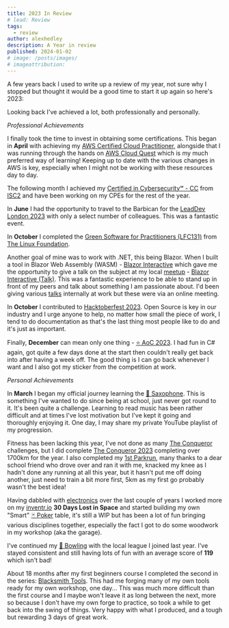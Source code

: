 ```yaml
---
title: 2023 In Review
# lead: Review
tags:
  - review
author: alexhedley
description: A Year in review
published: 2024-01-02
# image: /posts/images/
# imageattribution: 
---
```


<!-- # 2023 in review -->

A few years back I used to write up a review of my year, not sure why I stopped but thought it would be a good time to start it up again so here's 2023:

Looking back I've achieved a lot, both professionally and personally.

_Professional Achievements_

I finally took the time to invest in obtaining some certifications. This began in **April** with achieving my [AWS Certified Cloud Practitioner](aws-certified-cloud-practitioner), alongside that I was running through the hands on [AWS Cloud Quest](aws-cloud-quest) which is my much preferred way of learning! Keeping up to date with the various changes in AWS is key, especially when I might not be working with these resources day to day.

The following month I achieved my [Certified in Cybersecurity℠ - CC](cc) from [ISC2](https://www.isc2.org/) and have been working on my CPEs for the rest of the year.

In **June** I had the opportunity to travel to the Barbican for the [LeadDev London 2023](leaddev-london-2023) with only a select number of colleagues. This was a fantastic event.

In **October** I completed the [Green Software for Practitioners (LFC131)](lfc131) from [The Linux Foundation](https://www.linuxfoundation.org/).

Another goal of mine was to work with .NET, this being Blazor. When I built a tool in Blazor Web Assembly (WASM) - [Blazor Interactive](dotnet-blazor-interactive) which gave me the opportunity to give a talk on the subject at my local [meetup](tags/meetup/) - [Blazor Interactive (Talk)](talk-blazorinteractive). This was a fantastic experience to be able to stand up in front of my peers and talk about something I am passionate about. I'd been giving various [talks](tags/talk/) internally at work but these were via an online meeting.

In **October** I contributed to [Hacktoberfest 2023](hacktoberfest-2023). Open Source is key in our industry and I urge anyone to help, no matter how small the piece of work, I tend to do documentation as that's the last thing most people like to do and it's just as important.

Finally, **December** can mean only one thing - [⭐ AoC 2023](aoc-2023). I had fun in C# again, got quite a few days done at the start then couldn't really get back into after having a week off. The good thing is I can go back whenever I want and I also got my sticker from the competition at work.

_Personal Achievements_

In **March** I began my official journey learning the [🎷 Saxophone](saxophone). This is something I've wanted to do since being at school, just never got round to it. It's been quite a challenge. Learning to read music has been rather difficult and at times I've lost motivation but I've kept it going and thoroughly enjoying it. One day, I may share my private YouTube playlist of my progression.

Fitness has been lacking this year, I've not done as many [The Conqueror](tags/the-conqueror) challenges, but I did complete [The Conqueror 2023](the-conqueror-2023) completing over 1700km for the year. I also completed my [1st Parkrun](parkrun-whitleybay-nov2023), many thanks to a dear school friend who drove over and ran it with me, knacked my knee as I hadn't done any running at all this year, but it hasn't put me off doing another, just need to train a bit more first, 5km as my first go probably wasn't the best idea!

Having dabbled with [electronics](tags/electronics/) over the last couple of years I worked more on my [inventr.io](tags/inventr/) **30 Days Lost in Space** and started building my own "Smart" [🃏 Poker](tags/poker/) table, it's still a WIP but has been a lot of fun bringing various disciplines together, especially the fact I got to do some woodwork in my workshop (aka the garage).

I've continued my [🎳 Bowling](https://alexhedley.com/bowling/) with the local league I joined last year. I've stayed consistent and still having lots of fun with an average score of **119** which isn't bad!

About 18 months after my first beginners course I completed the second in the series: [Blacksmith Tools](blacksmiths-tools). This had me forging many of my own tools ready for my own workshop, one day... This was much more difficult than the first course and I maybe won't leave it as long between the next, more so because I don't have my own forge to practice, so took a while to get back into the swing of things. Very happy with what I produced, and a tough but rewarding 3 days of great work.

<!-- Another thing I've been looking to get back into was recording some video training tutorials. I bought a lot of gear a few years back (see [twitch](twitch)) and seems a shame not to use it. I've had the opportunity to record three courses so far: [git Beginner Level 1](https://599cd.com/blog/display-article.asp?ID=2970), [Rubberduck VBA Intro](https://599cd.com/blog/display-article.asp?ID=2972) and [VB.NET Beginner 1](https://599cd.com/blog/display-article.asp?ID=2951) with the intention of re-recording the original [VB6](https://599cd.com/site/courselist/vb/) courses [Rich](https://599cd.com/richardrost) did way back when then adding more content going forward. Still lots to improve on but practice makes perfect. -->
